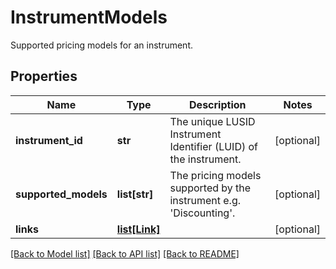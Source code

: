 # InstrumentModels

Supported pricing models for an instrument.

## Properties
Name | Type | Description | Notes
------------ | ------------- | ------------- | -------------
**instrument_id** | **str** | The unique LUSID Instrument Identifier (LUID) of the instrument. | [optional] 
**supported_models** | **list[str]** | The pricing models supported by the instrument e.g. &#39;Discounting&#39;. | [optional] 
**links** | [**list[Link]**](Link.md) |  | [optional] 

[[Back to Model list]](../README.md#documentation-for-models) [[Back to API list]](../README.md#documentation-for-api-endpoints) [[Back to README]](../README.md)


